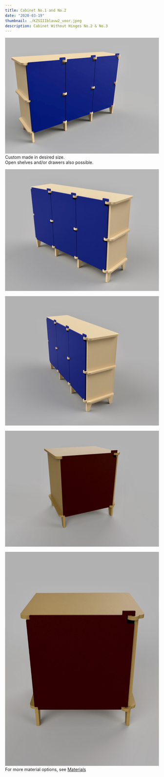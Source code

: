 ```yaml
---
title: Cabinet No.1 and No.2
date: "2020-03-19"
thumbnail: ./KZSIIIblauw2_voor.jpeg
description: Cabinet Without Hinges No.2 & No.3
---
```


<div class="kg-card kg-image-card kg-width-wide">

![cabinet](./KZSIII_blauw1linksvoor.jpeg)
Custom made in desired size. <br>Open shelves and/or drawers also possible.
</div>

<div class="kg-card kg-image-card kg-width-wide">

![cabinet](./KZSIII_blauw_rechtsvoor.jpeg)

</div>

<div class="kg-card kg-image-card kg-width-wide">

![cabinet](./KZSIII_blauw_rechtsvoor2.jpeg)

</div>



<div class="kg-card kg-image-card kg-width-wide">

![cabinet](./KZS2_linksvoor.jpeg)

</div>

<div class="kg-card kg-image-card kg-width-wide">

![cabinet](./KZS2_voor.jpeg)
For more material options, see [Materials](/en/materials)
</div>
